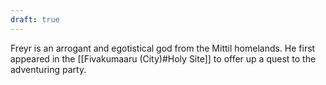 ```yaml
---
draft: true
---
```

Freyr is an arrogant and egotistical god from the Mittil homelands. He first appeared in the [[Fivakumaaru (City)#Holy Site]] to offer up a quest to the adventuring party. 
